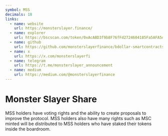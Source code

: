 ```yaml
---
symbol: MSS
decimals: 18
links:
  - name: website
    url: https://monsterslayer.finance/
  - name: explorer
    url: https://bscscan.com/token/0xAcABD3f9b8F76fFd2724604185Fa5AFA5dF25aC6
  - name: github
    url: https://github.com/monsterslayerfinance/bdollar-smartcontracts
  - name: x
    url: https://x.com/monsterslayerfi
  - name: telegram
    url: https://t.me/monsterslayer_announcement
  - name: medium
    url: https://medium.com/@monsterslayerfinance
---
```


# Monster Slayer Share

MSS holders have voting rights and the ability to create proposals to improve the protocol. MSS holders also have many rights such as MSC minted will be distributed to MSS holders who have staked their tokens inside the boardroom.
